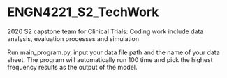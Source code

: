 # ENGN4221_S2_TechWork
2020 S2 capstone team for Clinical Trials: Coding work include data analysis, evaluation processes and simulation

Run main_program.py, input your data file path and the name of your data sheet. The program will automatically run 100 time and pick the highest frequency results as the output of the model.
